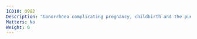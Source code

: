 ```yaml
---
ICD10: O982
Description: "Gonorrhoea complicating pregnancy, childbirth and the puerperium"
Matters: No
Weight: 0
---
```

